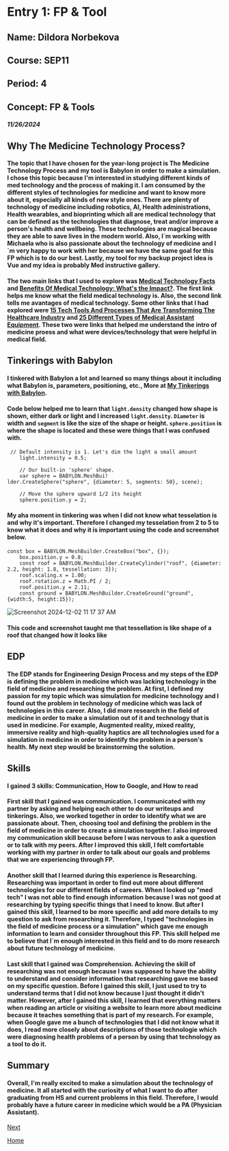 # Entry 1: FP & Tool
## Name: Dildora Norbekova
## Course: SEP11
## Period: 4
## Concept: FP & Tools
##### 11/26/2024

## Why The Medicine Technology Process?

#### The topic that I have chosen for the year-long project is The Medicine Technology Process and my tool is Babylon in order to make a simulation. I chose this topic because I'm interested in studying different kinds of med technology and the process of making it. I am consumed by the different styles of technologies for medicine and want to know more about it, especially all kinds of new style ones. There are plenty of technology of medicine including robotics, AI, Health administrations, Health wearables, and bioprinting which all are medical technology that can be defined as the technologies that diagnose, treat and/or improve a person's health and wellbeing. These technologies are magical because they are able to save lives in the modern world. Also, I´m working with Michaela who is also passionate about the technology of medicine and I´m very happy to work with her because we have the same goal for this FP which is to do our best. Lastly, my tool for my backup project idea is Vue and my idea is probably Med instructive gallery. 

#### The two main links that I used to explore was [Medical Technology Facts](https://www.lifechanginginnovation.org/medical-technology-facts.html) and [Benefits Of Medical Technology: What's the Impact?](https://blog.cloudticity.com/benefits-of-medical-technology). The first link helps me know what the field medical technology is. Also, the second link tells me avantages of medical technology. Some other links that I had explored were [15 Tech Tools And Processes That Are Transforming The Healthcare Industry](https://www.forbes.com/councils/forbestechcouncil/2022/10/31/15-tech-tools-and-processes-that-are-transforming-the-healthcare-industry/) and [25 Different Types of Medical Assistant Equipment](https://medassisting.org/medical-assistant-equipment-a-comprehensive-guide/). These two were links that helped me understand the intro of medicine proess and what were devices/technology that were helpful in medical field. 

## Tinkerings with Babylon

#### I tinkered with Babylon a lot and learned so many things about it including what Babylon is, parameters, positioning, etc., More at [My Tinkerings with Babylon](https://github.com/dildoran2195/sep11-freedom-project/edit/main/tool/learning-log.md).

#### Code below helped me to learn that `light.density` changed how shape is shown, either dark or light and I increased `light.density`. `Diameter` is width and `segment` is like the size of the shape or height. `sphere.position` is where the shape is located and these were things that I was confused with. 

```
 // Default intensity is 1. Let's dim the light a small amount
    light.intensity = 0.5;

    // Our built-in 'sphere' shape.
    var sphere = BABYLON.MeshBui!
lder.CreateSphere("sphere", {diameter: 5, segments: 50}, scene);

    // Move the sphere upward 1/2 its height
    sphere.position.y = 2;
```
#### My aha moment in tinkering was when I did not know what tesselation is and why it's important. Therefore I changed my tesselation from 2 to 5 to know what it does and why it is important using the code and screenshot below. 
```JS
const box = BABYLON.MeshBuilder.CreateBox("box", {});
    box.position.y = 0.8;
    const roof = BABYLON.MeshBuilder.CreateCylinder("roof", {diameter: 2.2, height: 1.8, tessellation: 3});
    roof.scaling.x = 1.00;
    roof.rotation.z = Math.PI / 2;
    roof.position.y = 2.11;
    const ground = BABYLON.MeshBuilder.CreateGround("ground", {width:5, height:15});
```
![Screenshot 2024-12-02 11 17 37 AM](https://github.com/user-attachments/assets/42d1549a-cf81-4a6a-9dbe-ee10682acf70)
#### This code and screenshot taught me that tessellation is like shape of a roof that changed how it looks like

## EDP

#### The EDP stands for Engineering Design Process and my steps of the EDP is defining the problem in medicine which was lacking technology in the field of medicine and researching the problem. At first, I defined my passion for my topic which was simulation for medicine technology and I found out the problem in technology of medicine which was lack of technologies in this career. Also, I did more research in the field of medicine in order to make a simulation out of it and technology that is used in medicine. For example, Augmented reality, mixed reality, immersive reality and high-quality haptics are all technologies used for a simulation in medicine in order to identify the problem in a person's health. My next step would be brainstorming the solution. 

## Skills
#### I gained 3 skills: Communication, How to Google, and How to read

#### First skill that I gained was communication. I communicated with my partner by asking and helping each other to do our writeups and tinkerings. Also, we worked together in order to identify what we are passionate about. Then, choosing tool and defining the problem in the field of medicine in order to create a simulation together. I also improved my communication skill because before I was nervous to ask a question or to talk with my peers. After I improved this skill, I felt comfortable working with my partner in order to talk about our goals and problems that we are experiencing through FP. 

#### Another skill that I learned during this experience is Researching. Researching was important in order to find out more about different technologies for our different fields of careers. When I looked up "med tech" I was not able to find enough information because I was not good at researching by typing specific things that I need to know. But after I gained this skill, I learned to be more specific and add more details to my question to ask from researching it. Therefore, I typed "technologies in the field of medicine process or a simulation" which gave me enough information to learn and consider throughout this FP. This skill helped me to believe that I´m enough interested in this field and to do more research about future technology of medicine.  

#### Last skill that I gained was Comprehension. Achieving the skill of researching was not enough because I was supposed to have the ability to understand and consider information that researching gave me based on my specific question. Before I gained this skill, I just used to try to understand terms that I did not know because I just thought it didn't matter. However, after I gained this skill, I learned that everything matters when reading an article or visiting a website to learn more about medicine because it teaches something that is part of my research. For example, when Google gave me a bunch of technologies that I did not know what it does, I read more closely about descriptions of those technologie which were diagnosing health problems of a person by using that technology as a tool to do it.

## Summary

#### Overall, I'm really excited to make a simulation about the technology of medicine. It all started with the curiosity of what I want to do after graduating from HS and current problems in this field. Therefore, I would probably have a future career in medicine which would be a PA (Physician Assistant).  

[Next](entry02.md)

[Home](../README.md)


